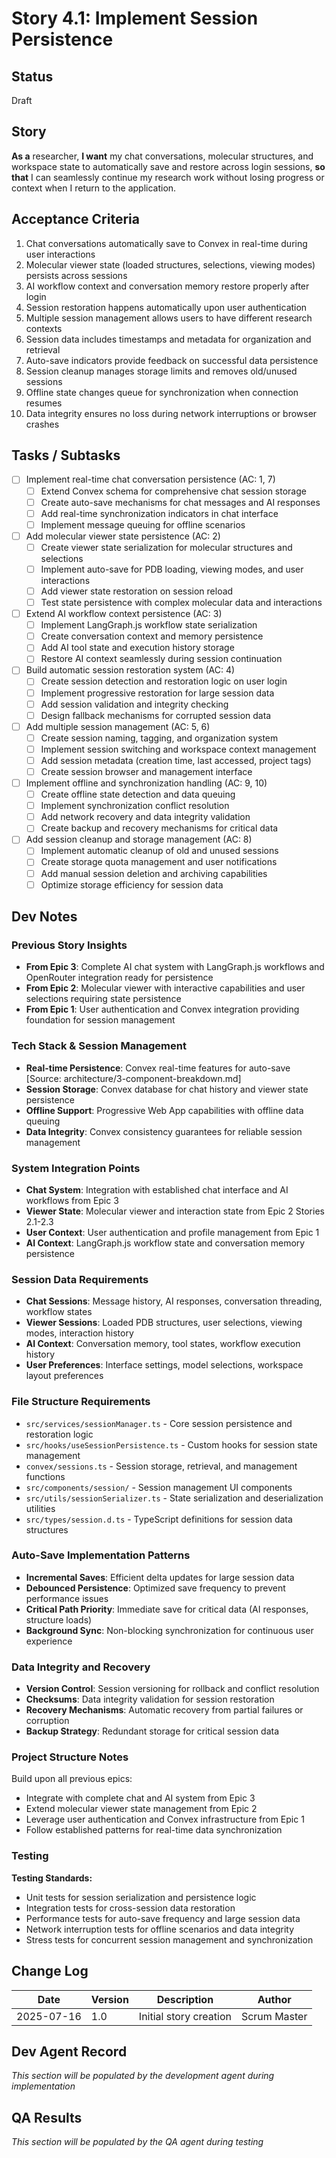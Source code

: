 # Story 4.1: Implement Session Persistence

## Status
Draft

## Story
**As a** researcher,
**I want** my chat conversations, molecular structures, and workspace state to automatically save and restore across login sessions,
**so that** I can seamlessly continue my research work without losing progress or context when I return to the application.

## Acceptance Criteria
1. Chat conversations automatically save to Convex in real-time during user interactions
2. Molecular viewer state (loaded structures, selections, viewing modes) persists across sessions
3. AI workflow context and conversation memory restore properly after login
4. Session restoration happens automatically upon user authentication
5. Multiple session management allows users to have different research contexts
6. Session data includes timestamps and metadata for organization and retrieval
7. Auto-save indicators provide feedback on successful data persistence
8. Session cleanup manages storage limits and removes old/unused sessions
9. Offline state changes queue for synchronization when connection resumes
10. Data integrity ensures no loss during network interruptions or browser crashes

## Tasks / Subtasks
- [ ] Implement real-time chat conversation persistence (AC: 1, 7)
  - [ ] Extend Convex schema for comprehensive chat session storage
  - [ ] Create auto-save mechanisms for chat messages and AI responses
  - [ ] Add real-time synchronization indicators in chat interface
  - [ ] Implement message queuing for offline scenarios
- [ ] Add molecular viewer state persistence (AC: 2)
  - [ ] Create viewer state serialization for molecular structures and selections
  - [ ] Implement auto-save for PDB loading, viewing modes, and user interactions
  - [ ] Add viewer state restoration on session reload
  - [ ] Test state persistence with complex molecular data and interactions
- [ ] Extend AI workflow context persistence (AC: 3)
  - [ ] Implement LangGraph.js workflow state serialization
  - [ ] Create conversation context and memory persistence
  - [ ] Add AI tool state and execution history storage
  - [ ] Restore AI context seamlessly during session continuation
- [ ] Build automatic session restoration system (AC: 4)
  - [ ] Create session detection and restoration logic on user login
  - [ ] Implement progressive restoration for large session data
  - [ ] Add session validation and integrity checking
  - [ ] Design fallback mechanisms for corrupted session data
- [ ] Add multiple session management (AC: 5, 6)
  - [ ] Create session naming, tagging, and organization system
  - [ ] Implement session switching and workspace context management
  - [ ] Add session metadata (creation time, last accessed, project tags)
  - [ ] Create session browser and management interface
- [ ] Implement offline and synchronization handling (AC: 9, 10)
  - [ ] Create offline state detection and data queuing
  - [ ] Implement synchronization conflict resolution
  - [ ] Add network recovery and data integrity validation
  - [ ] Create backup and recovery mechanisms for critical data
- [ ] Add session cleanup and storage management (AC: 8)
  - [ ] Implement automatic cleanup of old and unused sessions
  - [ ] Create storage quota management and user notifications
  - [ ] Add manual session deletion and archiving capabilities
  - [ ] Optimize storage efficiency for session data

## Dev Notes

### Previous Story Insights
- **From Epic 3**: Complete AI chat system with LangGraph.js workflows and OpenRouter integration ready for persistence
- **From Epic 2**: Molecular viewer with interactive capabilities and user selections requiring state persistence
- **From Epic 1**: User authentication and Convex integration providing foundation for session management

### Tech Stack & Session Management
- **Real-time Persistence**: Convex real-time features for auto-save [Source: architecture/3-component-breakdown.md]
- **Session Storage**: Convex database for chat history and viewer state persistence
- **Offline Support**: Progressive Web App capabilities with offline data queuing
- **Data Integrity**: Convex consistency guarantees for reliable session management

### System Integration Points
- **Chat System**: Integration with established chat interface and AI workflows from Epic 3
- **Viewer State**: Molecular viewer and interaction state from Epic 2 Stories 2.1-2.3
- **User Context**: User authentication and profile management from Epic 1
- **AI Context**: LangGraph.js workflow state and conversation memory persistence

### Session Data Requirements
- **Chat Sessions**: Message history, AI responses, conversation threading, workflow states
- **Viewer Sessions**: Loaded PDB structures, user selections, viewing modes, interaction history
- **AI Context**: Conversation memory, tool states, workflow execution history
- **User Preferences**: Interface settings, model selections, workspace layout preferences

### File Structure Requirements
- `src/services/sessionManager.ts` - Core session persistence and restoration logic
- `src/hooks/useSessionPersistence.ts` - Custom hooks for session state management
- `convex/sessions.ts` - Session storage, retrieval, and management functions
- `src/components/session/` - Session management UI components
- `src/utils/sessionSerializer.ts` - State serialization and deserialization utilities
- `src/types/session.d.ts` - TypeScript definitions for session data structures

### Auto-Save Implementation Patterns
- **Incremental Saves**: Efficient delta updates for large session data
- **Debounced Persistence**: Optimized save frequency to prevent performance issues
- **Critical Path Priority**: Immediate save for critical data (AI responses, structure loads)
- **Background Sync**: Non-blocking synchronization for continuous user experience

### Data Integrity and Recovery
- **Version Control**: Session versioning for rollback and conflict resolution
- **Checksums**: Data integrity validation for session restoration
- **Recovery Mechanisms**: Automatic recovery from partial failures or corruption
- **Backup Strategy**: Redundant storage for critical session data

### Project Structure Notes
Build upon all previous epics:
- Integrate with complete chat and AI system from Epic 3
- Extend molecular viewer state management from Epic 2
- Leverage user authentication and Convex infrastructure from Epic 1
- Follow established patterns for real-time data synchronization

### Testing
**Testing Standards:**
- Unit tests for session serialization and persistence logic
- Integration tests for cross-session data restoration
- Performance tests for auto-save frequency and large session data
- Network interruption tests for offline scenarios and data integrity
- Stress tests for concurrent session management and synchronization

## Change Log
| Date | Version | Description | Author |
|------|---------|-------------|---------|
| 2025-07-16 | 1.0 | Initial story creation | Scrum Master |

## Dev Agent Record
*This section will be populated by the development agent during implementation*

## QA Results
*This section will be populated by the QA agent during testing*